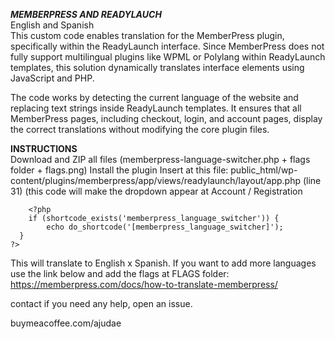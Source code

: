 ***MEMBERPRESS AND READYLAUCH***</br>
English and Spanish</br>
This custom code enables translation for the MemberPress plugin, specifically within the ReadyLaunch interface. Since MemberPress does not fully support multilingual plugins like WPML or Polylang within ReadyLaunch templates, this solution dynamically translates interface elements using JavaScript and PHP.

The code works by detecting the current language of the website and replacing text strings inside ReadyLaunch templates. It ensures that all MemberPress pages, including checkout, login, and account pages, display the correct translations without modifying the core plugin files.

**INSTRUCTIONS**</br>
Download and ZIP all files (memberpress-language-switcher.php + flags folder + flags.png)
Install the plugin
Insert at this file: public_html/wp-content/plugins/memberpress/app/views/readylaunch/layout/app.php (line 31) (this code will make the dropdown appear at Account / Registration
   <!-- Seletor de Idioma -->
		<?php
        if (shortcode_exists('memberpress_language_switcher')) {
            echo do_shortcode('[memberpress_language_switcher]');
      }
    ?>

This will translate to English x Spanish. If you want to add more languages use the link below and add the flags at FLAGS folder:
https://memberpress.com/docs/how-to-translate-memberpress/

contact if you need any help, open an issue.

buymeacoffee.com/ajudae
